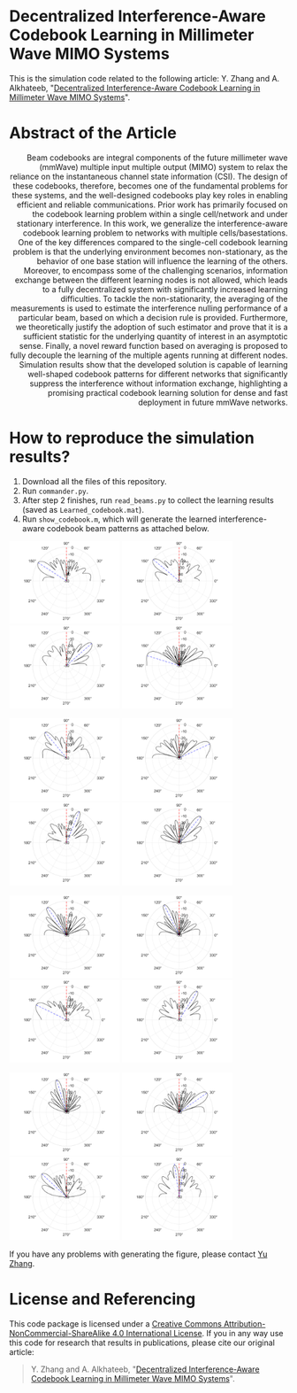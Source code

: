 # Decentralized Interference-Aware Codebook Learning in Millimeter Wave MIMO Systems
This is the simulation code related to the following article: Y. Zhang and A. Alkhateeb, "[Decentralized Interference-Aware Codebook Learning in Millimeter Wave MIMO Systems](https://arxiv.org/abs/2401.07479)".

# Abstract of the Article
<div style="text-align: right"> Beam codebooks are integral components of the future millimeter wave (mmWave) multiple input multiple output (MIMO) system to relax the reliance on the instantaneous channel state information (CSI). The design of these codebooks, therefore, becomes one of the fundamental problems for these systems, and the well-designed codebooks play key roles in enabling efficient and reliable communications. Prior work has primarily focused on the codebook learning problem within a single cell/network and under stationary interference. In this work, we generalize the interference-aware codebook learning problem to networks with multiple cells/basestations. One of the key differences compared to the single-cell codebook learning problem is that the underlying environment becomes non-stationary, as the behavior of one base station will influence the learning of the others. Moreover, to encompass some of the challenging scenarios, information exchange between the different learning nodes is not allowed, which leads to a fully decentralized system with significantly increased learning difficulties. To tackle the non-stationarity, the averaging of the measurements is used to estimate the interference nulling performance of a particular beam, based on which a decision rule is provided. Furthermore, we theoretically justify the adoption of such estimator and prove that it is a sufficient statistic for the underlying quantity of interest in an asymptotic sense. Finally, a novel reward function based on averaging is proposed to fully decouple the learning of the multiple agents running at different nodes. Simulation results show that the developed solution is capable of learning well-shaped codebook patterns for different networks that significantly suppress the interference without information exchange, highlighting a promising practical codebook learning solution for dense and fast deployment in future mmWave networks. </div>

# How to reproduce the simulation results?
1. Download all the files of this repository.
2. Run `commander.py`.
3. After step 2 finishes, run `read_beams.py` to collect the learning results (saved as `Learned_codebook.mat`).
4. Run `show_codebook.m`, which will generate the learned interference-aware codebook beam patterns as attached below.

<p float="left">
  <img src="./figures/beam_1.png" alt="Beam 1" width="200"/>
  <img src="./figures/beam_2.png" alt="Beam 2" width="200"/>
  <img src="./figures/beam_3.png" alt="Beam 3" width="200"/>
  <img src="./figures/beam_4.png" alt="Beam 4" width="200"/>
</p>
<p float="left">
  <img src="./figures/beam_5.png" alt="Beam 5" width="200"/>
  <img src="./figures/beam_6.png" alt="Beam 6" width="200"/>
  <img src="./figures/beam_7.png" alt="Beam 7" width="200"/>
  <img src="./figures/beam_8.png" alt="Beam 8" width="200"/>
</p>
<p float="left">
  <img src="./figures/beam_9.png" alt="Beam 9" width="200"/>
  <img src="./figures/beam_10.png" alt="Beam 10" width="200"/>
  <img src="./figures/beam_11.png" alt="Beam 11" width="200"/>
  <img src="./figures/beam_12.png" alt="Beam 12" width="200"/>
</p>
<p float="left">
  <img src="./figures/beam_13.png" alt="Beam 13" width="200"/>
  <img src="./figures/beam_14.png" alt="Beam 14" width="200"/>
  <img src="./figures/beam_15.png" alt="Beam 15" width="200"/>
  <img src="./figures/beam_16.png" alt="Beam 16" width="200"/>
</p>

If you have any problems with generating the figure, please contact [Yu Zhang](https://www.linkedin.com/in/yu-zhang-391275181/).

# License and Referencing
This code package is licensed under a [Creative Commons Attribution-NonCommercial-ShareAlike 4.0 International License](https://creativecommons.org/licenses/by-nc-sa/4.0/). If you in any way use this code for research that results in publications, please cite our original article:
> Y. Zhang and A. Alkhateeb, "[Decentralized Interference-Aware Codebook Learning in Millimeter Wave MIMO Systems](https://arxiv.org/abs/2401.07479)".
